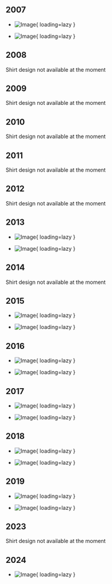 ## 2007

<div class="grid cards" markdown>

- ![Image](https://cdn.rambots.org/Shirt_2007_front.PNG){ loading=lazy }

- ![Image](https://cdn.rambots.org/Shirt_2007_back.PNG){ loading=lazy }

</div>

## 2008

Shirt design not available at the moment 

## 2009

Shirt design not available at the moment 

## 2010

Shirt design not available at the moment

## 2011

Shirt design not available at the moment

## 2012

Shirt design not available at the moment

## 2013

<div class="grid cards" markdown>

- ![Image](https://cdn.rambots.org/Shirt_2013_front.PNG){ loading=lazy }

- ![Image](https://cdn.rambots.org/Shirt_2013_back.PNG){ loading=lazy }

</div>

## 2014

Shirt design not available at the moment

## 2015

<div class="grid cards" markdown>

- ![Image](https://cdn.rambots.org/Shirt_2015_front.PNG){ loading=lazy }

- ![Image](https://cdn.rambots.org/Shirt_2015_back.PNG){ loading=lazy }
</div>

## 2016

<div class="grid cards" markdown>

- ![Image](https://cdn.rambots.org/Shirt_2016_front.PNG){ loading=lazy }

- ![Image](https://cdn.rambots.org/Shirt_2016_back.PNG){ loading=lazy }
</div>

## 2017

<div class="grid cards" markdown>

- ![Image](https://cdn.rambots.org/Shirt_2017_front.PNG){ loading=lazy }

- ![Image](https://cdn.rambots.org/Shirt_2017_back.PNG){ loading=lazy }
</div>

## 2018

<div class="grid cards" markdown>

- ![Image](https://cdn.rambots.org/Shirt_2018_front.PNG){ loading=lazy }

- ![Image](https://cdn.rambots.org/Shirt_2018_back.PNG){ loading=lazy }
</div>

## 2019

<div class="grid cards" markdown>

- ![Image](https://cdn.rambots.org/Shirt_2019_front.PNG){ loading=lazy }

- ![Image](https://cdn.rambots.org/Shirt_2019_back.PNG){ loading=lazy }
</div>

## 2023

Shirt design not available at the moment

## 2024

<div class="grid cards" markdown>

- ![Image](https://cdn.rambots.org/Shirt_2024_back.PNG){ loading=lazy }

</div>